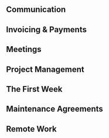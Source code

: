 ## Communication
## Invoicing & Payments
## Meetings
## Project Management
## The First Week
## Maintenance Agreements
## Remote Work
